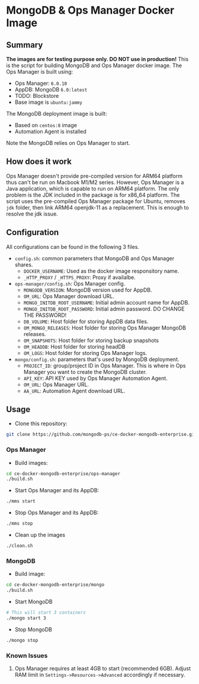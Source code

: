 # MongoDB & Ops Manager Docker Image

## Summary
**The images are for testing purpose only. DO NOT use in production!**
This is the script for building MongoDB and Ops Manager docker image.
The Ops Manager is built using:

- Ops Manager: `6.0.10`
- AppDB: MongoDB `6.0:latest`
- TODO: Blockstore
- Base image is `ubuntu:jammy`

The MongoDB deployment image is built:

- Based on `centos:8` image
- Automation Agent is installed

Note the MongoDB relies on Ops Manager to start.

## How does it work
Ops Manager doesn't provide pre-compiled version for ARM64 platform thus can't be run on Macbook M1/M2 series. However, Ops Manager is a Java application, which is capable to run on ARM64 platform. The only problem is the JDK included in the package is for x86_64 platform. The script uses the pre-compiled Ops Manager package for Ubuntu, removes `jdk` folder, then link ARM64 openjdk-11 as a replacement. This is enough to resolve the jdk issue.

## Configuration

All configurations can be found in the following 3 files.

- `config.sh`: common parameters that MongoDB and Ops Manager shares.
  - `DOCKER_USERNAME`: Used as the docker image responsitory name.
  - `_HTTP_PROXY` / `_HTTPS_PROXY`: Proxy if availalbe.
- `ops-manager/config.sh`: Ops Manager config.
  - `MONGODB_VERSION`: MongoDB version used for AppDB.
  - `OM_URL`: Ops Manager download URL.
  - `MONGO_INITDB_ROOT_USERNAME`: Initial admin account name for AppDB.
  - `MONGO_INITDB_ROOT_PASSWORD`: Initial admin password. DO CHANGE THE PASSWORD!
  - `DB_VOLUME`: Host folder for storing AppDB data files.
  - `OM_MONGO_RELEASES`: Host folder for storing Ops Manager MongoDB releases.
  - `OM_SNAPSHOTS`: Host folder for storing backup snapshots
  - `OM_HEADDB`: Host folder for storing headDB
  - `OM_LOGS`: Host folder for storing Ops Manager logs.
- `mongo/config.sh`: parameters that's used by MongoDB deployment.
  - `PROJECT_ID`: group/project ID in Ops Manager. This is where in Ops Manager you want to create the MongoDB cluster.
  - `API_KEY`: API KEY used by Ops Manager Automation Agent.
  - `OM_URL`: Ops Manager URL.
  - `AA_URL`: Automation Agent download URL.

## Usage

- Clone this repository:

```bash
git clone https://github.com/mongodb-ps/ce-docker-mongodb-enterprise.git
```

### Ops Manager

- Build images:

```bash
cd ce-docker-mongodb-enterprise/ops-manager
./build.sh
```

- Start Ops Manager and its AppDB:

```bash
./mms start
```

- Stop Ops Manager and its AppDB:

```bash
./mms stop
```

- Clean up the images

```bash
./clean.sh
```

### MongoDB

- Build image:

```bash
cd ce-docker-mongodb-enterprise/mongo
./build.sh
```

- Start MongoDB

```bash
# This will start 3 containers
./mongo start 3
```

- Stop MongoDB

```bash
./mongo stop
```

### Known Issues

1. Ops Manager requires at least 4GB to start (recommended 6GB). Adjust RAM limit in `Settings->Resources->Advanced` accordingly if necessary.
